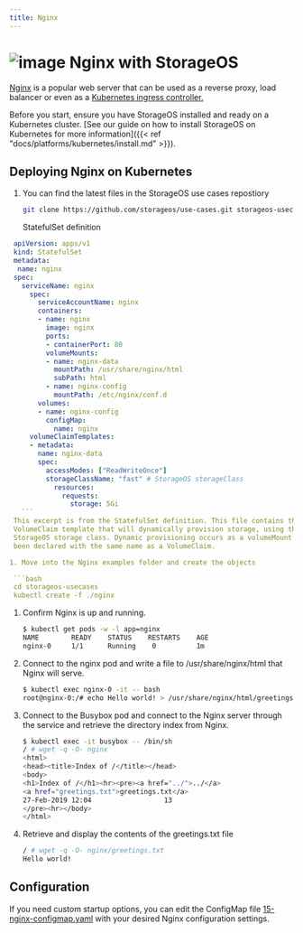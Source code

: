 ```yaml
---
title: Nginx
---
```


# ![image](/images/docs/explore/nginxlogo.png) Nginx with StorageOS

[Nginx](https://www.nginx.com/) is a popular web server that can be used as a reverse proxy, load
balancer or even as a
[Kubernetes ingress controller.](https://github.com/kubernetes/ingress-nginx)

Before you start, ensure you have StorageOS installed and ready on a Kubernetes
cluster. [See our guide on how to install StorageOS on Kubernetes for more
information]({{< ref "docs/platforms/kubernetes/install.md" >}}).

## Deploying Nginx on Kubernetes

1. You can find the latest files in the StorageOS use cases repostiory
   ```bash
   git clone https://github.com/storageos/use-cases.git storageos-usecases
   ```
   StatefulSet definition
  ```yaml
   apiVersion: apps/v1
   kind: StatefulSet
   metadata:
    name: nginx
   spec:
     serviceName: nginx
       spec:
         serviceAccountName: nginx
         containers:
         - name: nginx
           image: nginx
           ports:
           - containerPort: 80
           volumeMounts:
           - name: nginx-data
             mountPath: /usr/share/nginx/html
             subPath: html
           - name: nginx-config
             mountPath: /etc/nginx/conf.d
         volumes:
         - name: nginx-config
           configMap:
             name: nginx
       volumeClaimTemplates:
       - metadata:
         name: nginx-data
         spec:
           accessModes: ["ReadWriteOnce"]
           storageClassName: "fast" # StorageOS storageClass 
             resources:
               requests:
                 storage: 5Gi
     ```
   This excerpt is from the StatefulSet definition. This file contains the
   VolumeClaim template that will dynamically provision storage, using the
   StorageOS storage class. Dynamic provisioning occurs as a volumeMount has
   been declared with the same name as a VolumeClaim.

1. Move into the Nginx examples folder and create the objects

   ```bash
   cd storageos-usecases
   kubectl create -f ./nginx
   ```

1. Confirm Nginx is up and running.

   ```bash
   $ kubectl get pods -w -l app=nginx
   NAME        READY    STATUS    RESTARTS    AGE
   nginx-0     1/1      Running    0          1m
   ```

1. Connect to the nginx pod and write a file to /usr/share/nginx/html that
   Nginx
   will serve.

   ```bash
   $ kubectl exec nginx-0 -it -- bash
   root@nginx-0:/# echo Hello world! > /usr/share/nginx/html/greetings.txt
   ```

1. Connect to the Busybox pod and connect to the Nginx server through the
   service and retrieve the directory index from Nginx.
    ```bash
    $ kubectl exec -it busybox -- /bin/sh
    / # wget -q -O- nginx
    <html>
    <head><title>Index of /</title></head>
    <body>
    <h1>Index of /</h1><hr><pre><a href="../">../</a>
    <a href="greetings.txt">greetings.txt</a>
    27-Feb-2019 12:04                  13
    </pre><hr></body>
    </html>
    ```

1. Retrieve and display the contents of the greetings.txt file
    ```bash
    / # wget -q -O- nginx/greetings.txt
    Hello world!
    ```

## Configuration

If you need custom startup options, you can edit the ConfigMap file
[15-nginx-configmap.yaml](https://github.com/storageos/use-cases/blob/master/nginx/15-configmap.yaml)
with your desired Nginx configuration settings.
